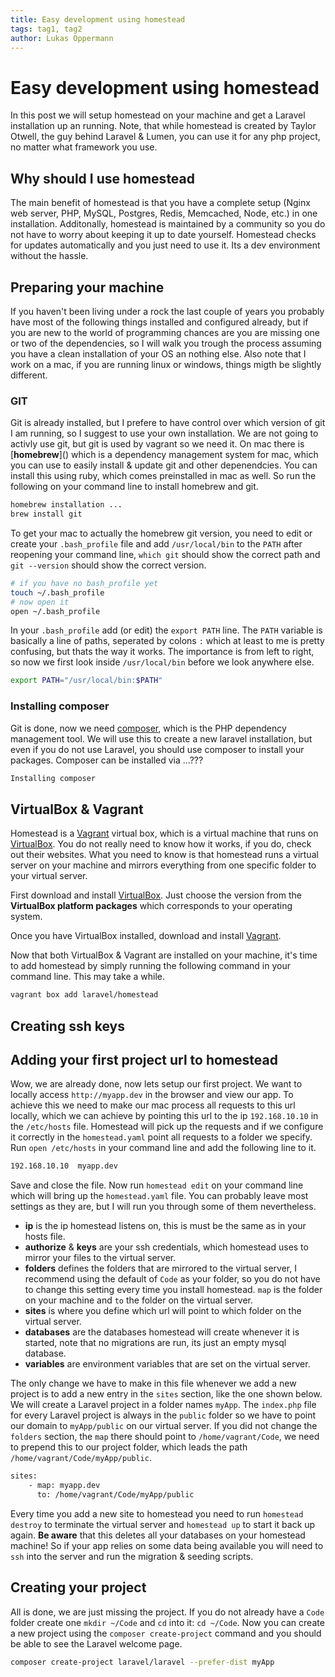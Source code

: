 ```yaml
---
title: Easy development using homestead
tags: tag1, tag2
author: Lukas Oppermann
---
```

# Easy development using homestead

In this post we will setup homestead on your machine and get a Laravel installation up an running. Note, that while homestead is created by Taylor Otwell, the guy behind Laravel & Lumen, you can use it for any php project, no matter what framework you use.

## Why should I use homestead
The main benefit of homestead is that you have a complete setup (Nginx web server, PHP, MySQL, Postgres, Redis, Memcached, Node, etc.) in one installation. Additonally, homestead is maintained by a community so you do not have to worry about keeping it up to date yourself. Homestead checks for updates automatically and you just need to use it. Its a dev environment without the hassle.

## Preparing your machine

If you haven't been living under a rock the last couple of years you probably have most of the following things installed and configured already, but if you are new to the world of programming chances are you are missing one or two of the dependencies, so I will walk you trough the process assuming you have a clean installation of your OS an nothing else. Also note that I work on a mac, if you are running linux or windows, things migth be slightly different.

### GIT
Git is already installed, but I prefere to have control over which version of git I am running, so I suggest to use your own installation. We are not going to activly use git, but git is used by vagrant so we need it. On mac there is [**homebrew**\]() which is a dependency management system for mac, which you can use to easily install & update git and other depenendcies. You can install this using ruby, which comes preinstalled in mac as well. So run the following on your command line to install homebrew and git.

```bash
homebrew installation ...
brew install git
```

To get your mac to actually the homebrew git version, you need to edit or create your `.bash_profile` file and add `/usr/local/bin` to the `PATH` after reopening your command line, `which git` should show the correct path and `git --version` should show the correct version.

```bash
# if you have no bash_profile yet
touch ~/.bash_profile
# now open it
open ~/.bash_profile
```

In your `.bash_profile` add (or edit) the `export PATH` line. The `PATH` variable is basically a line of paths, seperated by colons `:` which at least to me is pretty confusing, but thats the way it works. The importance is from left to right, so now we first look inside `/usr/local/bin` before we look anywhere else.

```bash
export PATH="/usr/local/bin:$PATH"
```

### Installing composer
Git is done, now we need [composer](http://www.getcomposer.org), which is the PHP dependency management tool. We will use this to create a new laravel installation, but even if you do not use Laravel, you should use composer to install your packages. Composer can be installed via ...???

```bash
Installing composer
```

## VirtualBox & Vagrant
Homestead is a [Vagrant](https://www.vagrantup.com/downloads.html) virtual box, which is a virtual machine that runs on [VirtualBox](https://www.virtualbox.org/wiki/Downloads). You do not really need to know how it works, if you do, check out their websites. What you need to know is that homestead runs a virtual server on your machine and mirrors everything from one specific folder to your virtual server.

First download and install [VirtualBox](https://www.virtualbox.org/wiki/Downloads). Just choose the version from the **VirtualBox platform packages** which corresponds to your operating system.

Once you have VirtualBox installed, download and install [Vagrant](https://www.vagrantup.com/downloads.html).

Now that both VirtualBox & Vagrant are installed on your machine, it's time to add homestead by simply running the following command in your command line. This may take a while.

```bash
vagrant box add laravel/homestead
```

## Creating ssh keys

## Adding your first project url to homestead
Wow, we are already done, now lets setup our first project. We want to locally access `http://myapp.dev` in the browser and view our app. To achieve this we need to make our mac process all requests to this url locally, which we can achieve by pointing this url to the ip `192.168.10.10` in the `/etc/hosts` file. Homestead will pick up the requests and if we configure it correctly in the `homestead.yaml` point all requests to a folder we specify. Run `open /etc/hosts` in your command line and add the following line to it.

```bash
192.168.10.10  myapp.dev
```

Save and close the file. Now run `homestead edit` on your command line which will bring up the `homestead.yaml` file. You can probably leave most settings as they are, but I will run you through some of them nevertheless.

- **ip** is the ip homestead listens on, this is must be the same as in your hosts file.
- **authorize** & **keys** are your ssh credentials, which homestead uses to mirror your files to the virtual server.
- **folders** defines the folders that are mirrored to the virtual server, I recommend using the default of `Code` as your folder, so you do not have to change this setting every time you install homestead. `map` is the folder on your machine and `to` the folder on the virtual server.
- **sites** is where you define which url will point to which folder on the virtual server.
- **databases** are the databases homestead will create whenever it is started, note that no migrations are run, its just an empty mysql database.
- **variables** are environment variables that are set on the virtual server.

The only change we have to make in this file whenever we add a new project is to add a new entry in the `sites` section, like the one shown below. We will create a Laravel project in a folder names `myApp`. The `index.php` file for every Laravel project is always in the `public` folder so we have to point our domain to `myApp/public` on our virtual server. If you did not change the `folders` section, the `map` there should point to `/home/vagrant/Code`, we need to prepend this to our project folder, which leads the path `/home/vagrant/Code/myApp/public`.

```bash
sites:
    - map: myapp.dev
      to: /home/vagrant/Code/myApp/public
```

Every time you add a new site to homestead you need to run `homestead destroy` to terminate the virtual server and `homestead up` to start it back up again. **Be aware** that this deletes all your databases on your homestead machine! So if your app relies on some data being available you will need to `ssh` into the server and run the migration & seeding scripts.

## Creating your project

All is done, we are just missing the project. If you do not already have a `Code` folder create one `mkdir ~/Code` and `cd` into it: `cd ~/Code`. Now you can create a new project using the `composer create-project` command and you should be able to see the Laravel welcome page.

```bash
composer create-project laravel/laravel --prefer-dist myApp
```
